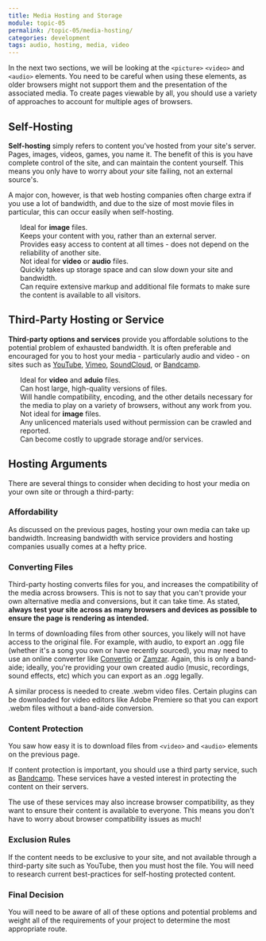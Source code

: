 ```yaml
---
title: Media Hosting and Storage
module: topic-05
permalink: /topic-05/media-hosting/
categories: development
tags: audio, hosting, media, video
---
```


<div class="divider-heading"></div>

In the next two sections, we will be looking at the `<picture>` `<video>` and `<audio>` elements. You need to be careful when using these elements, as older browsers might not support them and the presentation of the associated media. To create pages viewable by all, you should use a variety of approaches to account for multiple ages of browsers.


## Self-Hosting
**Self-hosting** simply refers to content you've hosted from your site's server. Pages, images, videos, games, you name it. The benefit of this is you have complete control of the site, and can maintain the content yourself. This means you only have to worry about _your_ site failing, not an external source's.

A major con, however, is that web hosting companies often charge extra if you use a lot of bandwidth, and due to the size of most movie files in particular, this can occur easily when self-hosting.

<ul style="list-style-type: none">
  <li class="icon-pro">Ideal for <b>image</b> files.</li>
  <li class="icon-pro">Keeps your content with you, rather than an external server.</li>
  <li class="icon-pro">Provides easy access to content at all times - does not depend on the reliability of another site.</li>
  <li class="icon-con">Not ideal for <b>video</b> or <b>audio</b> files.</li>
  <li class="icon-con">Quickly takes up storage space and can slow down your site and bandwidth.</li>
  <li class="icon-con">Can require extensive markup and additional file formats to make sure the content is available to all visitors.</li>
</ul>


## Third-Party Hosting or Service
**Third-party options and services** provide you affordable solutions to the potential problem of exhausted bandwidth. It is often preferable and encouraged for you to host your media - particularly audio and video - on sites such as [YouTube](https://youtube.com), [Vimeo](https://vimeo.com),  [SoundCloud](https://soundcloud.com/), or [Bandcamp](https://bandcamp.com/).

<ul style="list-style-type: none">
  <li class="icon-pro">Ideal for <b>video</b> and <b>aduio</b> files.</li>
  <li class="icon-pro">Can host large, high-quality versions of files.</li>
  <li class="icon-pro">Will handle compatibility, encoding, and the other details necessary for the media to play on a variety of browsers, without any work from you.</li>
  <li class="icon-con">Not ideal for <b>image</b> files.</li>
  <li class="icon-con">Any unlicenced materials used without permission can be crawled and reported.</li>
  <li class="icon-con">Can become costly to upgrade storage and/or services.</li>
</ul>


<div class="divider-pg"></div>


## Hosting Arguments

There are several things to consider when deciding to host your media on your own site or through a third-party:


### Affordability
As discussed on the previous pages, hosting your own media can take up bandwidth. Increasing bandwidth with service providers and hosting companies usually comes at a hefty price.


### Converting Files
Third-party hosting converts files for you, and increases the compatibility of the media across browsers. This is not to say that you can't provide your own alternative media and conversions, but it can take time. As stated, **always test your site across as many browsers and devices as possible to ensure the page is rendering as intended.**

In terms of downloading files from other sources, you likely will not have access to the original file. For example, with audio, to export an .ogg file (whether it's a song you own or have recently sourced), you may need to use an online converter like [Convertio](https://convertio.co/mp3-ogg/) or [Zamzar](http://www.zamzar.com/convert/mp3-to-ogg/). Again, this is only a band-aide; ideally, you're providing your own created audio (music, recordings, sound effects, etc) which you can export as an .ogg legally.

A similar process is needed to create .webm video files. Certain plugins can be downloaded for video editors like Adobe Premiere so that you can export .webm files without a band-aide conversion.


### Content Protection
You saw how easy it is to download files from `<video>` and `<audio>` elements on the previous page.

If content protection is important, you should use a third party service, such as [Bandcamp](https://bandcamp.com/). These services have a vested interest in protecting the content on their servers.

The use of these services may also increase browser compatibility, as they want to ensure their content is available to everyone. This means you don't have to worry about browser compatibility issues as much!


### Exclusion Rules
If the content needs to be exclusive to your site, and not available through a third-party site such as YouTube, then you must host the file. You will need to research current best-practices for self-hosting protected content.


### Final Decision
You will need to be aware of all of these options and potential problems and weight all of the requirements of your project to determine the most appropriate route.
